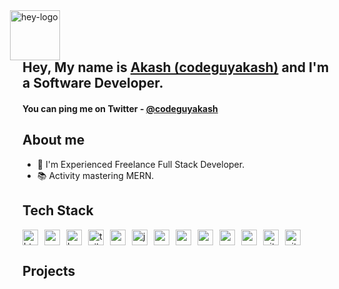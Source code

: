 <div style="margin:0 0 -30px -20px;">
<img src="https://codeguyakash.github.io/akash/icons/giphy.gif" height="80"  alt="hey-logo"  />
</div>

## Hey, My name is <a href="https://twitter.com/codeguyakash">Akash (codeguyakash)</a> and I'm a Software Developer.

#### You can ping me on Twitter - <a href="https://twitter.com/codeguyakash">@codeguyakash</a>

## About me

- 💼 I'm Experienced Freelance Full Stack Developer.
- 📚 Activity mastering MERN.

## Tech Stack

<div style="display: flex; align-items: center; justify-content: start; gap:10px;">
    <img src="https://cdn.jsdelivr.net/gh/devicons/devicon/icons/html5/html5-original.svg" width="25" height="25" alt="html5 logo">
    <img src="https://cdn.jsdelivr.net/gh/devicons/devicon/icons/css3/css3-original.svg" width="25" height="25" alt="css3 logo">
    <img src="https://cdn.jsdelivr.net/gh/devicons/devicon/icons/bootstrap/bootstrap-original.svg" width="25" height="25" alt="bootstrap_logo">
    <img src="https://cdn.simpleicons.org/tailwindcss/06B6D4" width="25" height="25" alt="tailwindcss_logo">
    <img src="https://cdn.simpleicons.org/mui/007FFF" width="25" height="25" alt="materialui_logo">
    <img src="https://cdn.jsdelivr.net/gh/devicons/devicon/icons/javascript/javascript-original.svg" width="25" height="25" alt="javascript_logo">
    <img src="https://cdn.jsdelivr.net/gh/devicons/devicon/icons/nextjs/nextjs-original.svg" width="25" height="25" alt="nextjs_logo">
    <img src="https://skillicons.dev/icons?i=mongodb" width="25" height="25" alt="mongodb_logo">
    <img src="https://skillicons.dev/icons?i=express" width="25" height="25" alt="express-logo">
    <img src="https://cdn.jsdelivr.net/gh/devicons/devicon/icons/react/react-original.svg" width="25" height="25" alt="react-logo">
    <img src="https://cdn.jsdelivr.net/gh/devicons/devicon/icons/nodejs/nodejs-original.svg" width="25" height="25" alt="nodejs_logo">
    <img src="https://cdn.jsdelivr.net/gh/devicons/devicon/icons/git/git-original.svg" width="25" height="25" alt="git-logo">
    <img src="https://skillicons.dev/icons?i=github" width="25" height="25" alt="github_logo">
</div>

## Projects

<div class="repo-container" id="repo-container">
</div>

<script>

    const repoContainer = document.getElementById('repo-container');
    async function fetchRepositories() {
        const response = await fetch(`https://api.github.com/users/codeguyakash/repos`);
        const repos = await response.json();

        repos.forEach(repo => {
            const repoDiv = document.createElement('div');
            repoDiv.classList.add('repo');
            repoDiv.innerHTML = `
                <h3><a href="${repo.html_url}" target="_blank">${repo.name}</a></h3>
                <p>${repo.description || 'No description provided'}</p>
            `;
            repoContainer.appendChild(repoDiv);
        });
    }

    fetchRepositories();
</script>
